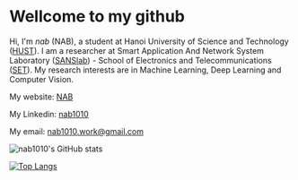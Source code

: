 # Wellcome to my github
Hi, I'm _nab_ (NAB), a student at Hanoi University of Science and Technology ([HUST](https://www.hust.edu.vn/)). I am a researcher at Smart Application And Network System Laboratory ([SANSlab](https://sanslab.vn/)) - School of Electronics and Telecommunications ([SET](http://set.hust.edu.vn/)). My research interests are in Machine Learning, Deep Learning and Computer Vision.

My website: [NAB](https://nabblog.me/)

My Linkedin: [nab1010](https://www.linkedin.com/in/nab1010/)

My email: [nab1010.work@gmail.com](MAILTO:nab1010.work@gmail.com)

![nab1010's GitHub stats](https://github-readme-stats.vercel.app/api?username=nab1010&show_icons=true&theme=radical)

[![Top Langs](https://github-readme-stats.vercel.app/api/top-langs/?username=nab1010&layout=compact)](https://github.com/anuraghazra/github-readme-stats)
